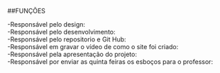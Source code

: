 ##FUNÇÕES

-Responsável pelo design:<br>
-Responsável pelo desenvolvimento:<br>
-Responsável pelo repositorio e Git Hub:<br>
-Responsável em gravar o vídeo de como o site foi criado:<br>
-Responsável pela apresentação do projeto:<br>
-Responsável por enviar as quinta feiras os esboços para o professor: <br>